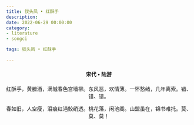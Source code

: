 ```yaml
---
title: 钗头凤 • 红酥手
description:
date: 2022-06-29 00:00:00
category:
- literature
- songci

tags: 钗头凤 • 红酥手

---
```


<div id="poem-author">
    宋代 • 陆游
</div>
<div id="poem-body">
<p class="poem-paragraph">红酥手，黄縢酒，满城春色宫墙柳。东风恶，欢情薄。一怀愁绪，几年离索。错、错、错。</p>
<p class="poem-paragraph">春如旧，人空瘦，泪痕红浥鲛绡透。桃花落，闲池阁。山盟虽在，锦书难托。莫、莫、莫！</p>

</div>

<style>

#poem-author {
    width: 100%;
    text-align: center;
    margin: 20px 0;
    font-weight: bold;
}
#poem-body {
    width: 100%;
    text-align: center;
}
.poem-paragraph {
    font-family: "仿宋"
}

</style>